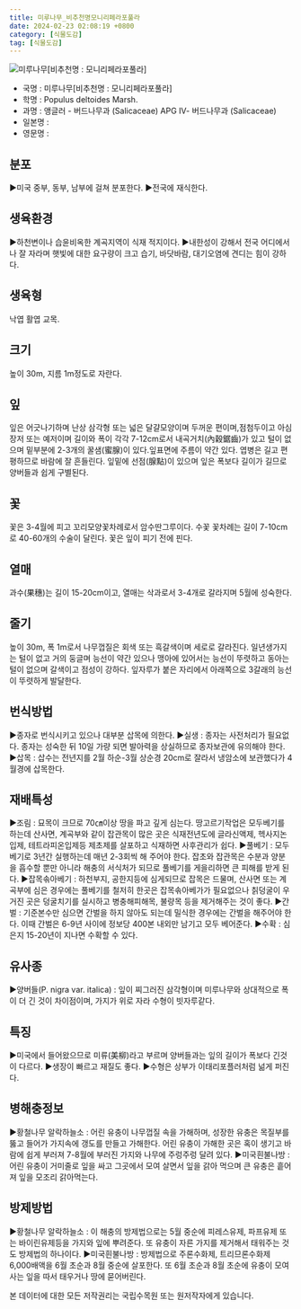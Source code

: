 ```yaml
---
title: 미루나무_비추천명모니리페라포풀라
date: 2024-02-23 02:08:19 +0800
category: [식물도감]
tag: [식물도감]
---
```




![미루나무[비추천명 : 모니리페라포풀라]](/fileUpload/plants/basic/Salicaceae/Populus/19567/1_th2.JPG)
- 국명 : 미루나무[비추천명 : 모니리페라포풀라]
- 학명 : Populus deltoides Marsh.
- 과명 : 앵글러 - 버드나무과 (Salicaceae) APG Ⅳ- 버드나무과 (Salicaceae)
- 일본명 : 
- 영문명 : 


## 분포
▶미국 중부, 동부, 남부에 걸쳐 분포한다.▶전국에 재식한다.
## 생육환경
▶하천변이나 습윤비옥한 계곡지역이 식재 적지이다.▶내한성이 강해서 전국 어디에서나 잘 자라며 햇빛에 대한 요구량이 크고 습기, 바닷바람, 대기오염에 견디는 힘이 강하다.
## 생육형
낙엽 활엽 교목.
## 크기
높이 30m, 지름 1m정도로 자란다.
## 잎
잎은 어긋나기하며 난상 삼각형 또는 넓은 달걀모양이며 두꺼운 편이며,점첨두이고 아심장저 또는 예저이며 길이와 폭이 각각 7-12cm로서 내곡거치(內穀鋸齒)가 있고 털이 없으며 밑부분에 2-3개의 꿀샘(蜜腺)이 있다.잎표면에 주름이 약간 있다. 엽병은 길고 편평하므로 바람에 잘 흔들린다. 잎밑에 선점(腺點)이 있으며 잎은 폭보다 길이가 길므로 양버들과 쉽게 구별된다.
## 꽃
꽃은 3-4월에 피고 꼬리모양꽃차례로서 암수딴그루이다. 수꽃 꽃차례는 길이 7-10cm로 40-60개의 수술이 달린다. 꽃은 잎이 피기 전에 핀다.
## 열매
과수(果穗)는 길이 15-20cm이고, 열매는 삭과로서 3-4개로 갈라지며 5월에 성숙한다.
## 줄기
높이 30m, 폭 1m로서 나무껍질은 회색 또는 흑갈색이며 세로로 갈라진다. 일년생가지는 털이 없고 거의 둥글며 능선이 약간 있으나 맹아에 있어서는 능선이 뚜렷하고 동아는 털이 없으며 갈색이고 점성이 강하다. 잎자루가 붙은 자리에서 아래쪽으로 3갈래의 능선이 뚜렷하게 발달한다.
## 번식방법
▶종자로 번식시키고 있으나 대부분 삽목에 의한다.▶실생 : 종자는 사전처리가 필요없다. 종자는 성숙한 뒤 10일 가량 되면 발아력을 상실하므로 종자보관에 유의해야 한다. ▶삽목 : 삽수는 전년지를 2월 하순-3월 상순경 20cm로 잘라서 냉암소에 보관했다가 4월경에 삽목한다.
## 재배특성
▶조림 : 묘목이 크므로 70㎝이상 땅을 파고 깊게 심는다. 땅고르기작업은 모두베기를 하는데 산사면, 계곡부와 같이 잡관목이 많은 곳은 식재전년도에 글라신액제, 헥사지논입제, 테트라피온입제등 제초제를 살포하고 식재하면 사후관리가 쉽다.▶풀베기 : 모두베기로 3년간 실행하는데 매년 2-3회씩 해 주어야 한다. 잡초와 잡관목은 수분과 양분을 흡수할 뿐만 아니라 해충의 서식처가 되므로 풀베기를 게을리하면 큰 피해를 받게 된다.▶잡목솎아베기 : 하천부지, 공한지등에 심게되므로 잡목은 드물며, 산사면 또는 계곡부에 심은 경우에는 풀베기를 철저히 한곳은 잡목솎아베가가 필요없으나 칡덩굴이 우거진 곳은 덩굴치기를 실시하고 병충해피해목, 불량목 등을 제거해주는 것이 좋다.▶간벌 : 기준본수만 심으면 간벌을 하지 않아도 되는데 밀식한 경우에는 간벌을 해주어야 한다. 이때 간벌은 6-9년 사이에 정보당 400본 내외만 남기고 모두 베어준다.▶수확 : 심은지 15-20년이 지나면 수확할 수 있다.
## 유사종
▶양버들(P. nigra var. italica) : 잎이 찌그러진 삼각형이며 미루나무와 상대적으로 폭이 더 긴 것이 차이점이며, 가지가 위로 자라 수형이 빗자루같다.
## 특징
▶미국에서 들어왔으므로 미류(美柳)라고 부르며 양버들과는 잎의 길이가 폭보다 긴것이 다르다.▶생장이 빠르고 재질도 좋다.▶수형은 상부가 이태리포플러처럼 넒게 퍼진다.
## 병해충정보
▶황철나무 알락하늘소 : 어린 유충이 나무껍질 속을 가해하며, 성장한 유충은 목질부를 뚫고 들어가 가지속에 갱도를 만들고 가해한다. 어린 유충이 가해한 곳은 혹이 생기고 바람에 쉽게 부러져 7-8월에 부러진 가지와 나무에 주렁주렁 달려 있다. ▶미국흰불나방 : 어린 유충이 거미줄로 잎을 싸고 그곳에서 모여 살면서 잎을 갉아 먹으며 큰 유충은 흩어져 잎을 모조리 갉아먹는다.
## 방제방법
▶황철나무 알락하늘소 : 이 해충의 방제법으로는 5월 중순에 피레스유제, 파프유제 또는 바이린유제등을 가지와 잎에 뿌려준다. 또 유충이 자른 가지를 제거해서 태워주는 것도 방제법의 하나이다. ▶미국흰불나방 : 방제법으로 주론수화제, 트리므론수화제 6,000배액을 6월 초순과 8월 중순에 살포한다. 또 6월 초순과 8월 초순에 유충이 모여사는 잎을 따서 태우거나 땅에 묻어버린다.






본 데이터에 대한 모든 저작권리는 국립수목원 또는 원저작자에게 있습니다.
